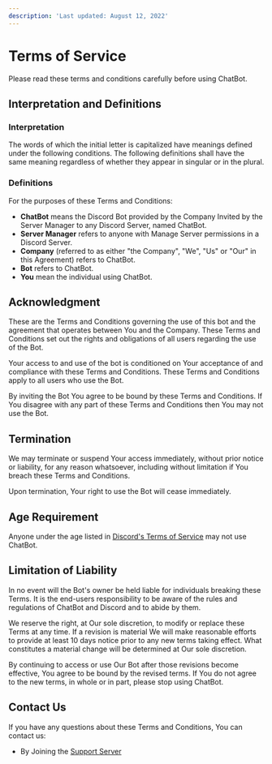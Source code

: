 ```yaml
---
description: 'Last updated: August 12, 2022'
---
```


# Terms of Service

Please read these terms and conditions carefully before using ChatBot.

## Interpretation and Definitions

### Interpretation

The words of which the initial letter is capitalized have meanings defined under the following conditions. The following definitions shall have the same meaning regardless of whether they appear in singular or in the plural.

### Definitions

For the purposes of these Terms and Conditions:

* **ChatBot** means the Discord Bot provided by the Company Invited by the Server Manager to any Discord Server, named ChatBot.
* **Server Manager** refers to anyone with Manage Server permissions in a Discord Server.
* **Company** (referred to as either "the Company", "We", "Us" or "Our" in this Agreement) refers to ChatBot.
* **Bot** refers to ChatBot.
* **You** mean the individual using ChatBot.

## Acknowledgment

These are the Terms and Conditions governing the use of this bot and the agreement that operates between You and the Company. These Terms and Conditions set out the rights and obligations of all users regarding the use of the Bot.

Your access to and use of the bot is conditioned on Your acceptance of and compliance with these Terms and Conditions. These Terms and Conditions apply to all users who use the Bot.

By inviting the Bot You agree to be bound by these Terms and Conditions. If You disagree with any part of these Terms and Conditions then You may not use the Bot.

## Termination

We may terminate or suspend Your access immediately, without prior notice or liability, for any reason whatsoever, including without limitation if You breach these Terms and Conditions.

Upon termination, Your right to use the Bot will cease immediately.

## Age Requirement

Anyone under the age listed in [Discord's Terms of Service](https://discord.com/terms) may not use ChatBot.

## Limitation of Liability

In no event will the Bot's owner be held liable for individuals breaking these Terms. It is the end-users responsibility to be aware of the rules and regulations of ChatBot and Discord and to abide by them.

We reserve the right, at Our sole discretion, to modify or replace these Terms at any time. If a revision is material We will make reasonable efforts to provide at least 10 days notice prior to any new terms taking effect. What constitutes a material change will be determined at Our sole discretion.

By continuing to access or use Our Bot after those revisions become effective, You agree to be bound by the revised terms. If You do not agree to the new terms, in whole or in part, please stop using ChatBot.

## Contact Us

If you have any questions about these Terms and Conditions, You can contact us:

* By Joining the [Support Server](https://discord.gg/6bhXQynAPs)
